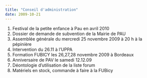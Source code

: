 ```yaml
---
title: "Conseil d'administration"
date: 2009-10-21
---
```


1. Festival de la petite enfance à Pau en avril 2010 
2. Dossier de demande de subvention de la Mairie de PAU 
3. Assemblée générale du mercredi 25 novembre 2009 à 20 h à la pépinière 
4. Intervention du 26.11 à l’UPPA 
5. Formation FUBICY les 26,27,28 novembre 2009 à Bordeaux 
6. Anniversaire de PAV le samedi 12.12.09 
7. Déontologie d’utilisation de la liste forum 
8. Matériels en stock, commande à faire à la FUBicy 
